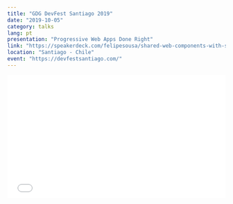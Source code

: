 ```yaml
---
title: "GDG DevFest Santiago 2019"
date: "2019-10-05"
category: talks
lang: pt
presentation: "Progressive Web Apps Done Right"
link: "https://speakerdeck.com/felipesousa/shared-web-components-with-stenciljs"
location: "Santiago - Chile"
event: "https://devfestsantiago.com/"
---
```


<div><div style="left: 0; width: 100%; height: 0; position: relative; padding-bottom: 56.25%;"><iframe src="//cdn.iframe.ly/8QGj9ei?playerjs=1&amp;click_to_play=true&amp;_start=40&amp;_end=33m34" style="border: 0; top: 0; left: 0; width: 100%; height: 100%; position: absolute;" allowfullscreen scrolling="no" allow="autoplay *; encrypted-media *; accelerometer; gyroscope; picture-in-picture"></iframe></div></div>
